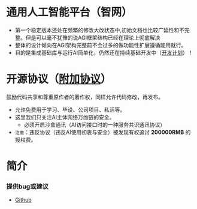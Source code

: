 
# 通用人工智能平台（智网） 
- 第一个稳定版本还处在频繁的修改大改状态中,初始文档也比较广延性和不完整。但是可以毫不犹豫的说AGI框架结构已经在理论上彻底解决
- 整体的设计倾向在AGI架构完整前不会过多的做功能性扩展遵循能用就行。
- 目的是集成基础库与运行AI简单化，仍然还在持续基础开发中（[开发计划]()）！

# 开源协议（[附加协议](LICENSE-zh.md)）
鼓励代码共享和尊重原作者的著作权，同样允许代码修改，再发布。
   * 允许免费用于学习、毕设、公司项目、私活等。
   * 这里我们只关注AI主体网络万维链的安全。
     - 必须开启沙盒通讯（AI访问接口时的一种服务共识通讯协议）
   * `注意`：违反协议（违反AI使用初衷与安全）被发现有权追讨 **200000RMB** 的授权费。
                       
# 简介





### 提供bug或建议
- [Github](https://github.com/zhongjiezhe10101/Spring-Cloud-AI/issues)


                                                                                                                                                                                                                                              
                            
